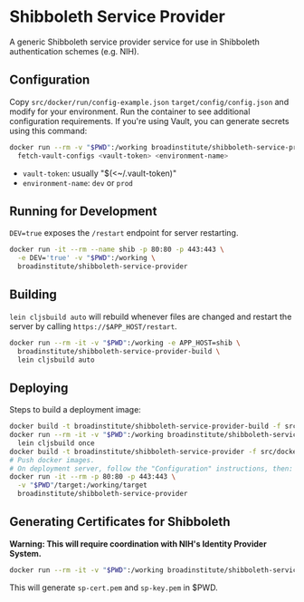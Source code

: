 # Shibboleth Service Provider

A generic Shibboleth service provider service for use in Shibboleth authentication schemes (e.g. NIH).

## Configuration

Copy `src/docker/run/config-example.json` `target/config/config.json` and modify for your environment. Run the container to see additional configuration requirements. If you're using Vault, you can generate secrets using this command:
```bash
docker run --rm -v "$PWD":/working broadinstitute/shibboleth-service-provider \
  fetch-vault-configs <vault-token> <environment-name>
```
* `vault-token`: usually "$(<~/.vault-token)"
* `environment-name`: `dev` or `prod`

## Running for Development

`DEV=true` exposes the `/restart` endpoint for server restarting.

```bash
docker run -it --rm --name shib -p 80:80 -p 443:443 \
  -e DEV='true' -v "$PWD":/working \
  broadinstitute/shibboleth-service-provider
```

## Building

`lein cljsbuild auto` will rebuild whenever files are changed and restart the server by calling `https://$APP_HOST/restart`.

```bash
docker run --rm -it -v "$PWD":/working -e APP_HOST=shib \
  broadinstitute/shibboleth-service-provider-build \
  lein cljsbuild auto
```

## Deploying

Steps to build a deployment image:
```bash
docker build -t broadinstitute/shibboleth-service-provider-build -f src/docker/build/Dockerfile .
docker run --rm -it -v "$PWD":/working broadinstitute/shibboleth-service-provider-build \
  lein cljsbuild once
docker build -t broadinstitute/shibboleth-service-provider -f src/docker/run/Dockerfile .
# Push docker images.
# On deployment server, follow the "Configuration" instructions, then:
docker run -it --rm -p 80:80 -p 443:443 \
  -v "$PWD"/target:/working/target
  broadinstitute/shibboleth-service-provider
```

## Generating Certificates for Shibboleth

**Warning: This will require coordination with NIH's Identity Provider System.**

```bash
docker run --rm -it -v "$PWD":/working broadinstitute/shibboleth-service-provider shib-keygen -o .
```

This will generate `sp-cert.pem` and `sp-key.pem` in $PWD.
